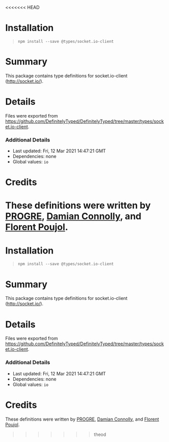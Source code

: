 <<<<<<< HEAD
# Installation
> `npm install --save @types/socket.io-client`

# Summary
This package contains type definitions for socket.io-client (http://socket.io/).

# Details
Files were exported from https://github.com/DefinitelyTyped/DefinitelyTyped/tree/master/types/socket.io-client.

### Additional Details
 * Last updated: Fri, 12 Mar 2021 14:47:21 GMT
 * Dependencies: none
 * Global values: `io`

# Credits
These definitions were written by [PROGRE](https://github.com/progre), [Damian Connolly](https://github.com/divillysausages), and [Florent Poujol](https://github.com/florentpoujol).
=======
# Installation
> `npm install --save @types/socket.io-client`

# Summary
This package contains type definitions for socket.io-client (http://socket.io/).

# Details
Files were exported from https://github.com/DefinitelyTyped/DefinitelyTyped/tree/master/types/socket.io-client.

### Additional Details
 * Last updated: Fri, 12 Mar 2021 14:47:21 GMT
 * Dependencies: none
 * Global values: `io`

# Credits
These definitions were written by [PROGRE](https://github.com/progre), [Damian Connolly](https://github.com/divillysausages), and [Florent Poujol](https://github.com/florentpoujol).
>>>>>>> theod
